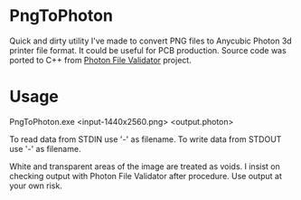 


# PngToPhoton

Quick and dirty utility I've made to convert PNG files to Anycubic Photon 3d printer file format. It could be useful for PCB production. Source code was ported to C++ from [Photon File Validator](https://github.com/Photonsters/PhotonFileValidator) project.

# Usage

PngToPhoton.exe <input-1440x2560.png> <output.photon>

To read data from STDIN use '-' as filename.
To write data from STDOUT use '-' as filename.

White and transparent areas of the image are treated as voids.
I insist on checking output with Photon File Validator after procedure. Use output at your own risk.


